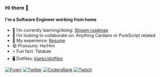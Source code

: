 ### Hi there 👋

#### I'm a Software Engineer working from home

- 🌱 I’m currently learning/doing: [Stream roadmap](https://github.com/klarkc/stream/blob/main/README.md)
- 👯 I’m looking to collaborate on: Anything Cardano or PureScript related
- :briefcase: My experience: [Resume](http://praiseweb.com.br)
- 😄 Pronouns: He/Him
- ⚡ Fun fact: Tatakae
- 🖥️ Dotfiles: [klarkc/dotfiles](https://github.com/klarkc/dotfiles)

[![Fiverr](https://img.shields.io/badge/fiverr-1DBF73?style=for-the-badge&logo=fiverr&logoColor=white)](https://www.fiverr.com/klarkc)
[![Twitter](https://img.shields.io/badge/Twitter-1DA1F2?style=for-the-badge&logo=twitter&logoColor=white)](https://twitter.com/klarkc)
[![CodersRank](https://img.shields.io/badge/CodersRank-67A4AC?style=for-the-badge&logo=CodersRank&logoColor=white)](https://profile.codersrank.io/user/klarkc)
[![Twitch](https://img.shields.io/badge/Twitch-9146FF?style=for-the-badge&logo=twitch&logoColor=white)](https://www.twitch.tv/klarkc)
